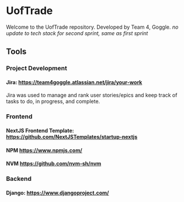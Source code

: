 # UofTrade

Welcome to the UofTrade repository. Developed by Team 4, Goggle.
*no update to tech stack for second sprint, same as first sprint*

## Tools

### Project Development

#### Jira: https://team4goggle.atlassian.net/jira/your-work

Jira was used to manage and rank user stories/epics and keep track of tasks to do, in progress, and complete.

### Frontend
#### NextJS Frontend Template: https://github.com/NextJSTemplates/startup-nextjs
#### NPM https://www.npmjs.com/
#### NVM https://github.com/nvm-sh/nvm

### Backend

#### Django: https://www.djangoproject.com/
